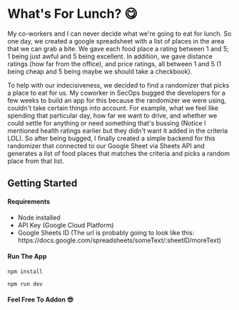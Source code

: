 # What's For Lunch? :yum:

<p>
My co-workers and I can never decide what we're going to eat for lunch. So one day, we created a google spreadsheet with a list of places in the area that we can grab a bite. We gave each food place a rating between 1 and 5; 1 being just awful and 5 being excellent. In addition, we gave distance ratings (how far from the office), and price ratings, all between 1 and 5 (1 being cheap and 5 being maybe we should take a checkbook).
</p>

<p>
To help with our indecisiveness, we decided to find a randomizer that picks a place to eat for us. My coworker in SecOps bugged the developers for a few weeks to build an app for this because the randomizer we were using, couldn't take certain things into account. For example, what we feel like spending that particular day, how far we want to drive, and whether we could settle for anything or need something that's bussing (Notice I mentioned health ratings earlier but they didn't want it added in the criteria LOL). So after being bugged, I finally created a simple backend for this randomizer that connected to our Google Sheet via Sheets API and generates a list of food places that matches the criteria and picks a random place from that list.
</p>

## Getting Started

#### Requirements

<ul>
    <li>Node installed</li>
    <li>API Key (Google Cloud Platform)</li>
    <li>Google Sheets ID (The url is probably going to look like this: https://docs.google.com/spreadsheets/someText/:sheetID/moreText)</li>
</ul>

#### Run The App

```
npm install
```

```
npm run dev
```

#### Feel Free To Addon :sunglasses:

